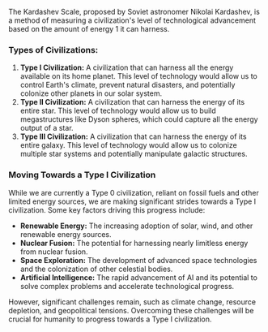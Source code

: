 The Kardashev Scale, proposed by Soviet astronomer Nikolai Kardashev, is a method of measuring a civilization's level of technological advancement based on the amount of energy 1 it can harness.  


### Types of Civilizations:

1. **Type I Civilization:** A civilization that can harness all the energy available on its home planet. This level of technology would allow us to control Earth's climate, prevent natural disasters, and potentially colonize other planets in our solar system.
2. **Type II Civilization:** A civilization that can harness the energy of its entire star. This level of technology would allow us to build megastructures like Dyson spheres, which could capture all the energy output of a star.
3. **Type III Civilization:** A civilization that can harness the energy of its entire galaxy. This level of technology would allow us to colonize multiple star systems and potentially manipulate galactic structures.

### Moving Towards a Type I Civilization

While we are currently a Type 0 civilization, reliant on fossil fuels and other limited energy sources, we are making significant strides towards a Type I civilization. Some key factors driving this progress include:

- **Renewable Energy:** The increasing adoption of solar, wind, and other renewable energy sources.
- **Nuclear Fusion:** The potential for harnessing nearly limitless energy from nuclear fusion.
- **Space Exploration:** The development of advanced space technologies and the colonization of other celestial bodies.
- **Artificial Intelligence:** The rapid advancement of AI and its potential to solve complex problems and accelerate technological progress.

However, significant challenges remain, such as climate change, resource depletion, and geopolitical tensions. Overcoming these challenges will be crucial for humanity to progress towards a Type I civilization.
